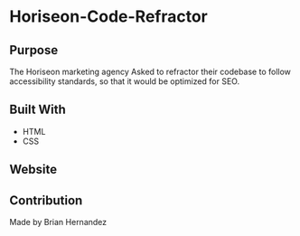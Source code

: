# Horiseon-Code-Refractor

## Purpose
The Horiseon marketing agency
Asked to refractor their codebase to follow
accessibility standards, so that it would be optimized for SEO.

## Built With
* HTML
* CSS

## Website

## Contribution
Made by Brian Hernandez
